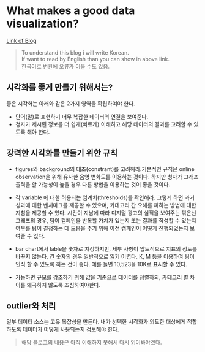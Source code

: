 # What makes a good data visualization?

[Link of Blog](https://www.cmswire.com/digital-marketing/what-makes-a-good-data-visualization/)

> To understand this blog i will write Korean.  
> If want to read by English than you can show in above link.  
> 한국어로 변환에 오류가 이을 수도 있음.

## 시각화를 좋게 만들기 위해서는?
좋은 시각화는 아래와 같은 2가지 영역을 확립하여야 한다.
- 단어(말)로 표현하기 너무 복잡한 데이터의 연결을 보여준다.
- 청자가 제시된 정보를 더 쉽게(빠르게) 이해하고 해당 데이터의 결과를 고려할 수 있도록 해야 한다.


## 강력한 시각화를 만들기 위한 규칙
- figures와 background의 대조(constrant)를 고려해라.기본적인 규칙은 online observation을 위해 유사한 음영 변화도를 이용하는 것이다. 하지만 청자가 그래프 출력을 할 가능성이 높을 경우 다른 방법을 이용하는 것이 좋을 것이다.

- 각 variable 에 대한 허용되는 임계치(thresholds)를 확인해라. 그렇게 하면 과거 성과에 대한 벤치마크를 제공할 수 있으며, 카테고리 간 오해를 피하는 방법에 대한 지침을 제공할 수 있다. 시간이 지남에 따라 디지털 광고의 실적을 보여주는 꺾은선 그래프의 경우, 팀이 캠페인을 반복할 가치가 있는지 또는 결과를 작성할 수 있는지 여부를 팀이 결정하는 데 도움을 주기 위해 이전 캠페인이 어떻게 진행되었는지 보여줄 수 있다.
- bar chart에서 lable을 숫자로 지정하지만, 세부 사항이 압도적으로 지표의 정도를 바꾸지 않는다. 긴 숫자의 경우 일반적으로 읽기 어렵다. K, M 등을 이용하여 팀이 인식 할 수 있도록 하는 것이 좋다. 예를 들면 10,523을 10K로 표시할 수 있다.
- 가능하면 규모를 강조하기 위해 값을 기준으로 데이터를 정렬하되, 카테고리 별 차이를 왜곡하지 않도록 조심하여야한다.

## outlier와 처리
일부 데이터 소스는 고유 복잡성을 만든다.
내가 선택한 시각화가 의도한 대상에게 적합하도록 데이터가 어떻게 사용되는지 검토해야 한다.


> 해당 블로그의 내용은 아직 이해하지 못해서 다시 읽어봐야겠다.